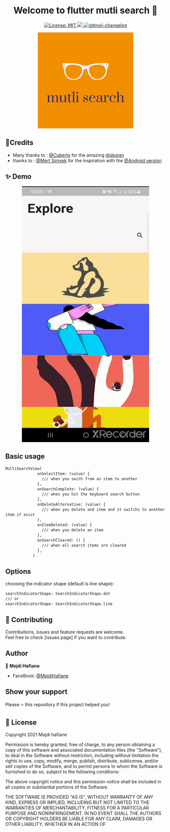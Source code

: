<h1 align="center">Welcome to flutter mutli search 👋</h1>
<p align="center">
 <a href="https://github.com/kefranabg/readme-md-generator/blob/master/LICENSE">
    <img alt="License: MIT" src="https://img.shields.io/badge/license-MIT-yellow.svg" target="_blank" />
  </a>
  <a href="https://codecov.io/gh/kefranabg/readme-md-generator">
    <img src="https://codecov.io/gh/kefranabg/readme-md-generator/branch/master/graph/badge.svg" />
  </a>
  <a href="https://github.com/frinyvonnick/gitmoji-changelog">
    <img src="https://img.shields.io/badge/changelog-gitmoji-brightgreen.svg" alt="gitmoji-changelog">
  </a>
</p>

<p align="center">
<img src="https://raw.githubusercontent.com/mejdi14/flutter_multi_search/master/images/mutli_search.png" height="300" width="300" >
	</p>
	
## :art:Credits
- Many thanks to : [@Cuberto](https://dribbble.com/shots/3971202-Info-navigation) for the amazing [@design](https://dribbble.com/shots/5922034-Multi-search-by-categories) 
- thanks to : [@Mert Şimşek](https://github.com/iammert) for the inspiration with the [@Android version](https://github.com/iammert/MultiSearchView)

## ✨ Demo
<p align="center">
<img src="https://raw.githubusercontent.com/mejdi14/flutter_multi_search/master/images/multisearch.gif" height="800" width="400" >
	</p>
	
	
## Basic usage
```
MultiSearchView(
              onSelectItem: (value) {
                /// when you swith from an item to another
              },
              onSearchComplete: (value) {
                /// when you hit the keyboard search button
              },
              onDeleteAlternative: (value) {
                /// when you delete and item and it switchs to another item if exist
              },
              onItemDeleted: (value) {
                /// when you delete an item
              },
              onSearchCleared: () {
                /// when all search items are cleared
              },
            )
```

## Options
choosing the indicator shape (default is line shape):
```
searchIndicatorShape: SearchIndicatorShape.dot
/// or
searchIndicatorShape: SearchIndicatorShape.line
```
	
## 🤝 Contributing

Contributions, issues and feature requests are welcome.<br />
Feel free to check [issues page] if you want to contribute.<br />


## Author

👤 **Mejdi Hafiane**

- FaceBook: [@MejdiHafiane](https://www.facebook.com/mejdi.marshall)

## Show your support

Please ⭐️ this repository if this project helped you!


## 📝 License

Copyright 2021 Mejdi hafiane

Permission is hereby granted, free of charge, to any person obtaining a copy of this software and associated documentation files (the "Software"), to deal in the Software without restriction, including without limitation the rights to use, copy, modify, merge, publish, distribute, sublicense, and/or sell copies of the Software, and to permit persons to whom the Software is furnished to do so, subject to the following conditions:

The above copyright notice and this permission notice shall be included in all copies or substantial portions of the Software.

THE SOFTWARE IS PROVIDED "AS IS", WITHOUT WARRANTY OF ANY KIND, EXPRESS OR IMPLIED, INCLUDING BUT NOT LIMITED TO THE WARRANTIES OF MERCHANTABILITY, FITNESS FOR A PARTICULAR PURPOSE AND NONINFRINGEMENT. IN NO EVENT SHALL THE AUTHORS OR COPYRIGHT HOLDERS BE LIABLE FOR ANY CLAIM, DAMAGES OR OTHER LIABILITY, WHETHER IN AN ACTION OF

